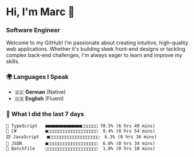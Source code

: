 # Hi, I'm Marc 👋 
### Software Engineer

Welcome to my GitHub! I'm passionate about creating intuitive, high-quality web applications. Whether it's building sleek front-end designs or tackling complex back-end challenges, I'm always eager to learn and improve my skills.  

### 🌍 Languages I Speak  
- 🇩🇪 **German** (Native)  
- 🇬🇧 **English** (Fluent)

### 🤯 What I did the last 7 days

```
🔷 TypeScript   ■■■■■■■■■■■■■■□□□□□□ 70.5% (6 hrs 49 mins)
🔷 C#           ■□□□□□□□□□□□□□□□□□□□  9.4% (0 hrs 54 mins)
🟨 JavaScript   ■□□□□□□□□□□□□□□□□□□□  6.3% (0 hrs 36 mins)
📄 JSON         ■□□□□□□□□□□□□□□□□□□□  6.0% (0 hrs 34 mins)
📄 Batchfile    □□□□□□□□□□□□□□□□□□□□  1.8% (0 hrs 10 mins)
```